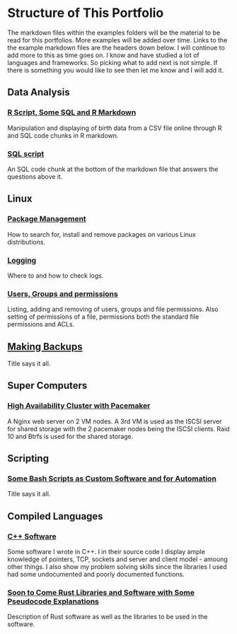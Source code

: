 # Structure of This Portfolio

The markdown files within the examples folders will be the material to be read for this portfolios. More examples will be added over time.
Links to the the example markdown files are the headers down below. I will continue to add more to this as time goes on. I know and have studied a lot of languages and frameworks. So picking what to add next is not simple. If there is something you would like to see then let me know and I will add it.

## Data Analysis

### [R Script, Some SQL and R Markdown](examples/rmarkdown-and-sql-built-births-display.md)

Manipulation and displaying of birth data from a CSV file online through R and SQL code chunks in R markdown.

### [SQL script](examples/sql-final.md)

An SQL code chunk at the bottom of the markdown file that answers the questions above it.

## Linux

### [Package Management](examples/linux-package-management.md)

How to search for, install and remove packages on various Linux distributions.

### [Logging](examples/linux-logging.md)

Where to and how to check logs.

### [Users, Groups and permissions](examples/linux-admin.md)

Listing, adding and removing of users, groups and file permissions. Also setting of permissions of a file, permissions both the standard file permissions and ACLs.

## [Making Backups](examples/backups.md)

Title says it all.

## Super Computers

### [High Availability Cluster with Pacemaker](examples/HAC-high-availability-cluster.md)

A Nginx web server on 2 VM nodes. A 3rd VM is used as the ISCSI server for shared storage with the 2 pacemaker nodes being the ISCSI clients. Raid 10 and Btrfs is used for the shared storage.

## Scripting

### [Some Bash Scripts as Custom Software and for Automation](examples/scripting.md)

Title says it all.

## Compiled Languages

### [C++ Software](examples/c++.md)

Some software I wrote in C++. I in their source code I display ample knowledge of pointers, TCP, sockets and server and client model - amoung other things. I also show my problem solving skills since the libraries I used had some undocumented and poorly documented functions.

### [Soon to Come Rust Libraries and Software with Some Pseudocode Explanations](examples/rust.md)

Description of Rust software as well as the libraries to be used in the software.
